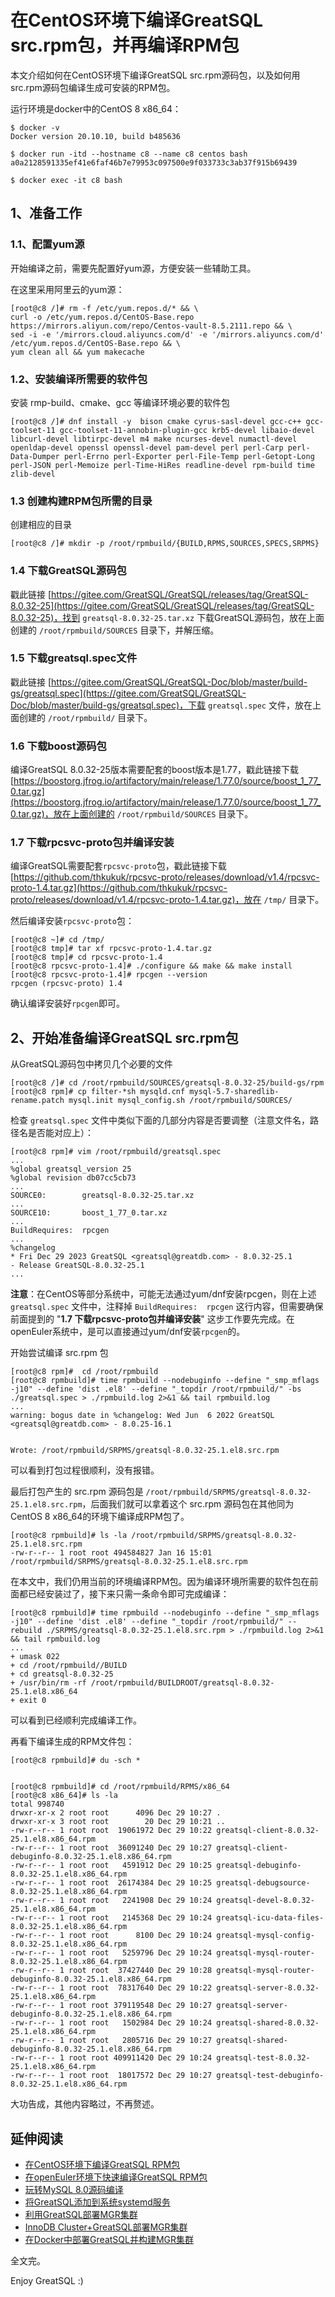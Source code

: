 # 在CentOS环境下编译GreatSQL src.rpm包，并再编译RPM包

本文介绍如何在CentOS环境下编译GreatSQL src.rpm源码包，以及如何用src.rpm源码包编译生成可安装的RPM包。

运行环境是docker中的CentOS 8 x86_64：
```
$ docker -v
Docker version 20.10.10, build b485636

$ docker run -itd --hostname c8 --name c8 centos bash
a0a2128591335ef41e6faf46b7e79953c097500e9f033733c3ab37f915b69439

$ docker exec -it c8 bash
```

## 1、准备工作
### 1.1、配置yum源
开始编译之前，需要先配置好yum源，方便安装一些辅助工具。

在这里采用阿里云的yum源：
```
[root@c8 /]# rm -f /etc/yum.repos.d/* && \
curl -o /etc/yum.repos.d/CentOS-Base.repo https://mirrors.aliyun.com/repo/Centos-vault-8.5.2111.repo && \
sed -i -e '/mirrors.cloud.aliyuncs.com/d' -e '/mirrors.aliyuncs.com/d' /etc/yum.repos.d/CentOS-Base.repo && \
yum clean all && yum makecache
```

### 1.2、安装编译所需要的软件包
安装 rmp-build、cmake、gcc 等编译环境必要的软件包
```
[root@c8 /]# dnf install -y  bison cmake cyrus-sasl-devel gcc-c++ gcc-toolset-11 gcc-toolset-11-annobin-plugin-gcc krb5-devel libaio-devel libcurl-devel libtirpc-devel m4 make ncurses-devel numactl-devel openldap-devel openssl openssl-devel pam-devel perl perl-Carp perl-Data-Dumper perl-Errno perl-Exporter perl-File-Temp perl-Getopt-Long perl-JSON perl-Memoize perl-Time-HiRes readline-devel rpm-build time zlib-devel
```

### 1.3 创建构建RPM包所需的目录

创建相应的目录
```
[root@c8 /]# mkdir -p /root/rpmbuild/{BUILD,RPMS,SOURCES,SPECS,SRPMS}
```

### 1.4 下载GreatSQL源码包
戳此链接 [https://gitee.com/GreatSQL/GreatSQL/releases/tag/GreatSQL-8.0.32-25](https://gitee.com/GreatSQL/GreatSQL/releases/tag/GreatSQL-8.0.32-25)，找到 `greatsql-8.0.32-25.tar.xz` 下载GreatSQL源码包，放在上面创建的 `/root/rpmbuild/SOURCES` 目录下，并解压缩。

### 1.5 下载greatsql.spec文件
戳此链接 [https://gitee.com/GreatSQL/GreatSQL-Doc/blob/master/build-gs/greatsql.spec](https://gitee.com/GreatSQL/GreatSQL-Doc/blob/master/build-gs/greatsql.spec)，下载 `greatsql.spec` 文件，放在上面创建的 `/root/rpmbuild/` 目录下。

### 1.6 下载boost源码包
编译GreatSQL 8.0.32-25版本需要配套的boost版本是1.77，戳此链接下载 [https://boostorg.jfrog.io/artifactory/main/release/1.77.0/source/boost_1_77_0.tar.gz](https://boostorg.jfrog.io/artifactory/main/release/1.77.0/source/boost_1_77_0.tar.gz)，放在上面创建的 `/root/rpmbuild/SOURCES` 目录下。

### 1.7 下载rpcsvc-proto包并编译安装
编译GreatSQL需要配套`rpcsvc-proto`包，戳此链接下载 [https://github.com/thkukuk/rpcsvc-proto/releases/download/v1.4/rpcsvc-proto-1.4.tar.gz](https://github.com/thkukuk/rpcsvc-proto/releases/download/v1.4/rpcsvc-proto-1.4.tar.gz)，放在 `/tmp/` 目录下。

然后编译安装`rpcsvc-proto`包：
```
[root@c8 ~]# cd /tmp/
[root@c8 tmp]# tar xf rpcsvc-proto-1.4.tar.gz
[root@c8 tmp]# cd rpcsvc-proto-1.4
[root@c8 rpcsvc-proto-1.4]# ./configure && make && make install
[root@c8 rpcsvc-proto-1.4]# rpcgen --version
rpcgen (rpcsvc-proto) 1.4
```
确认编译安装好`rpcgen`即可。

## 2、开始准备编译GreatSQL src.rpm包

从GreatSQL源码包中拷贝几个必要的文件
```
[root@c8 /]# cd /root/rpmbuild/SOURCES/greatsql-8.0.32-25/build-gs/rpm
[root@c8 rpm]# cp filter-*sh mysqld.cnf mysql-5.7-sharedlib-rename.patch mysql.init mysql_config.sh /root/rpmbuild/SOURCES/
```

检查 `greatsql.spec` 文件中类似下面的几部分内容是否要调整（注意文件名，路径名是否能对应上）：
```
[root@c8 rpm]# vim /root/rpmbuild/greatsql.spec
...
%global greatsql_version 25
%global revision db07cc5cb73
...
SOURCE0:        greatsql-8.0.32-25.tar.xz
...
SOURCE10:       boost_1_77_0.tar.xz
...
BuildRequires:  rpcgen
...
%changelog
* Fri Dec 29 2023 GreatSQL <greatsql@greatdb.com> - 8.0.32-25.1
- Release GreatSQL-8.0.32-25.1
...
```
**注意**：在CentOS等部分系统中，可能无法通过yum/dnf安装rpcgen，则在上述 `greatsql.spec` 文件中，注释掉 `BuildRequires:  rpcgen` 这行内容，但需要确保前面提到的 "**1.7 下载rpcsvc-proto包并编译安装**" 这步工作要先完成。在openEuler系统中，是可以直接通过yum/dnf安装`rpcgen`的。

开始尝试编译 src.rpm 包
```
[root@c8 rpm]#  cd /root/rpmbuild
[root@c8 rpmbuild]# time rpmbuild --nodebuginfo --define "_smp_mflags -j10" --define 'dist .el8' --define "_topdir /root/rpmbuild/" -bs ./greatsql.spec > ./rpmbuild.log 2>&1 && tail rpmbuild.log
...
warning: bogus date in %changelog: Wed Jun  6 2022 GreatSQL <greatsql@greatdb.com> - 8.0.25-16.1


Wrote: /root/rpmbuild/SRPMS/greatsql-8.0.32-25.1.el8.src.rpm
```
可以看到打包过程很顺利，没有报错。

最后打包产生的 src.rpm 源码包是 `/root/rpmbuild/SRPMS/greatsql-8.0.32-25.1.el8.src.rpm`，后面我们就可以拿着这个 src.rpm 源码包在其他同为CentOS 8 x86_64的环境下编译成RPM包了。
```
[root@c8 rpmbuild]# ls -la /root/rpmbuild/SRPMS/greatsql-8.0.32-25.1.el8.src.rpm
-rw-r--r-- 1 root root 494584827 Jan 16 15:01 /root/rpmbuild/SRPMS/greatsql-8.0.32-25.1.el8.src.rpm
```

在本文中，我们仍用当前的环境编译RPM包。因为编译环境所需要的软件包在前面都已经安装过了，接下来只需一条命令即可完成编译：
```
[root@c8 rpmbuild]# time rpmbuild --nodebuginfo --define "_smp_mflags -j10" --define 'dist .el8' --define "_topdir /root/rpmbuild/" --rebuild ./SRPMS/greatsql-8.0.32-25.1.el8.src.rpm > ./rpmbuild.log 2>&1 && tail rpmbuild.log
...
+ umask 022
+ cd /root/rpmbuild//BUILD
+ cd greatsql-8.0.32-25
+ /usr/bin/rm -rf /root/rpmbuild/BUILDROOT/greatsql-8.0.32-25.1.el8.x86_64
+ exit 0
```
可以看到已经顺利完成编译工作。

再看下编译生成的RPM文件包：
```
[root@c8 rpmbuild]# du -sch *


[root@c8 rpmbuild]# cd /root/rpmbuild/RPMS/x86_64
[root@c8 x86_64]# ls -la
total 998740
drwxr-xr-x 2 root root      4096 Dec 29 10:27 .
drwxr-xr-x 3 root root        20 Dec 29 10:21 ..
-rw-r--r-- 1 root root  19061972 Dec 29 10:22 greatsql-client-8.0.32-25.1.el8.x86_64.rpm
-rw-r--r-- 1 root root  36091240 Dec 29 10:27 greatsql-client-debuginfo-8.0.32-25.1.el8.x86_64.rpm
-rw-r--r-- 1 root root   4591912 Dec 29 10:25 greatsql-debuginfo-8.0.32-25.1.el8.x86_64.rpm
-rw-r--r-- 1 root root  26174384 Dec 29 10:25 greatsql-debugsource-8.0.32-25.1.el8.x86_64.rpm
-rw-r--r-- 1 root root   2241908 Dec 29 10:24 greatsql-devel-8.0.32-25.1.el8.x86_64.rpm
-rw-r--r-- 1 root root   2145368 Dec 29 10:24 greatsql-icu-data-files-8.0.32-25.1.el8.x86_64.rpm
-rw-r--r-- 1 root root      8100 Dec 29 10:24 greatsql-mysql-config-8.0.32-25.1.el8.x86_64.rpm
-rw-r--r-- 1 root root   5259796 Dec 29 10:24 greatsql-mysql-router-8.0.32-25.1.el8.x86_64.rpm
-rw-r--r-- 1 root root  37427440 Dec 29 10:28 greatsql-mysql-router-debuginfo-8.0.32-25.1.el8.x86_64.rpm
-rw-r--r-- 1 root root  78317640 Dec 29 10:22 greatsql-server-8.0.32-25.1.el8.x86_64.rpm
-rw-r--r-- 1 root root 379119548 Dec 29 10:27 greatsql-server-debuginfo-8.0.32-25.1.el8.x86_64.rpm
-rw-r--r-- 1 root root   1502984 Dec 29 10:24 greatsql-shared-8.0.32-25.1.el8.x86_64.rpm
-rw-r--r-- 1 root root   2805716 Dec 29 10:27 greatsql-shared-debuginfo-8.0.32-25.1.el8.x86_64.rpm
-rw-r--r-- 1 root root 409911420 Dec 29 10:24 greatsql-test-8.0.32-25.1.el8.x86_64.rpm
-rw-r--r-- 1 root root  18017572 Dec 29 10:27 greatsql-test-debuginfo-8.0.32-25.1.el8.x86_64.rpm
```

大功告成，其他内容略过，不再赘述。

## 延伸阅读
- [在CentOS环境下编译GreatSQL RPM包](https://mp.weixin.qq.com/s/IBliENob9nJ594PuAamL9A)
- [在openEuler环境下快速编译GreatSQL RPM包](https://mp.weixin.qq.com/s/rA62l7n18vCJdAvl16EoKQ)
- [玩转MySQL 8.0源码编译](https://mp.weixin.qq.com/s/Lrx-YYYWtHHaxLfY_UZ8GQ)
- [将GreatSQL添加到系统systemd服务](https://mp.weixin.qq.com/s/tSA-DrWT13GN45Csq2tQoA)
- [利用GreatSQL部署MGR集群](https://mp.weixin.qq.com/s/gLaLybt46PqXlV4qWFfyng)
- [InnoDB Cluster+GreatSQL部署MGR集群](https://mp.weixin.qq.com/s/1QUt-rK_5L_UnaLClyve1w)
- [在Docker中部署GreatSQL并构建MGR集群](https://mp.weixin.qq.com/s/CfrYEQD54EXD9mLJJPGs-A)

全文完。

Enjoy GreatSQL :)

